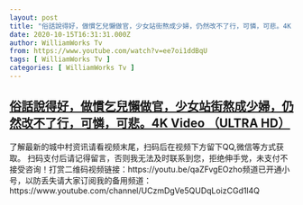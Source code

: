 ```yaml
---
layout: post
title: "俗話說得好，做慣乞兒懶做官，少女站街熬成少婦，仍然改不了行，可憐，可悲。4K Video （ULTRA HD）"
date: 2020-10-15T16:31:31.000Z
author: WilliamWorks Tv
from: https://www.youtube.com/watch?v=ee7oi1ddBqU
tags: [ WilliamWorks Tv ]
categories: [ WilliamWorks Tv ]
---
```

<!--1602779491000-->
[俗話說得好，做慣乞兒懶做官，少女站街熬成少婦，仍然改不了行，可憐，可悲。4K Video （ULTRA HD）](https://www.youtube.com/watch?v=ee7oi1ddBqU)
------

<div>
了解最新的城中村资讯请看视频末尾，扫码后在视频下方留下QQ,微信等方式获取。 扫码支付后请记得留言，否则我无法及时联系到您，拒绝伸手党，未支付不接受咨询！打赏二维码视频链接：https://youtu.be/qaZFvgEOzho频道已开通小号，以防丢失请大家订阅我的备用频道：https://www.youtube.com/channel/UCzmDgVe5QUDqLoizCGd1l4Q
</div>
